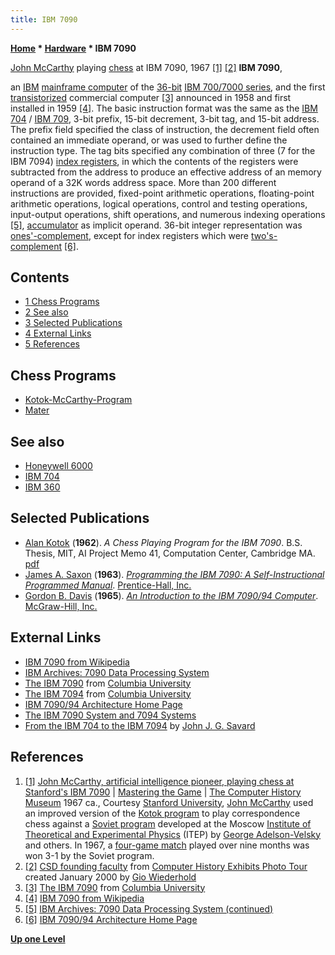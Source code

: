 ```yaml
---
title: IBM 7090
---
```

**[Home](Home "Home") * [Hardware](Hardware "Hardware") * IBM 7090**

[](File:JohnMcCarthy.jpg) [John McCarthy](John_McCarthy "John McCarthy") playing [chess](Kotok-McCarthy-Program "Kotok-McCarthy-Program") at IBM 7090, 1967 <a id="cite-note-1" href="#cite-ref-1">[1]</a> <a id="cite-note-2" href="#cite-ref-2">[2]</a>
**IBM 7090**,

an [IBM](index.php?title=IBM&action=edit&redlink=1 "IBM (page does not exist)") [mainframe computer](https://en.wikipedia.org/wiki/Mainframe_computer) of the [36-bit](https://en.wikipedia.org/wiki/36-bit) [IBM 700/7000 series](https://en.wikipedia.org/wiki/IBM_700/7000_series), and the first [transistorized](https://en.wikipedia.org/wiki/Transistor_computer) commercial computer <a id="cite-note-3" href="#cite-ref-3">[3]</a> announced in 1958 and first installed in 1959 <a id="cite-note-4" href="#cite-ref-4">[4]</a>. The basic instruction format was the same as the [IBM 704](IBM_704 "IBM 704") / [IBM 709](https://en.wikipedia.org/wiki/IBM_709), 3-bit prefix, 15-bit decrement, 3-bit tag, and 15-bit address. The prefix field specified the class of instruction, the decrement field often contained an immediate operand, or was used to further define the instruction type. The tag bits specified any combination of three (7 for the IBM 7094) [index registers](https://en.wikipedia.org/wiki/Index_register), in which the contents of the registers were subtracted from the address to produce an effective address of an memory operand of a 32K words address space. More than 200 different instructions are provided, fixed-point arithmetic operations, floating-point arithmetic operations, logical operations, control and testing operations, input-output operations, shift operations, and numerous indexing operations <a id="cite-note-5" href="#cite-ref-5">[5]</a>, [accumulator](https://en.wikipedia.org/wiki/Accumulator_%28computing%29) as implicit operand. 36-bit integer representation was [ones'-complement](https://en.wikipedia.org/wiki/Ones'_complement), except for index registers which were [two's-complement](https://en.wikipedia.org/wiki/Two's_complement) <a id="cite-note-6" href="#cite-ref-6">[6]</a>.

## Contents

- [1 Chess Programs](#chess-programs)
- [2 See also](#see-also)
- [3 Selected Publications](#selected-publications)
- [4 External Links](#external-links)
- [5 References](#references)

## Chess Programs

- [Kotok-McCarthy-Program](Kotok-McCarthy-Program "Kotok-McCarthy-Program")
- [Mater](Mater "Mater")

## See also

- [Honeywell 6000](Honeywell_6000 "Honeywell 6000")
- [IBM 704](IBM_704 "IBM 704")
- [IBM 360](IBM_360 "IBM 360")

## Selected Publications

- [Alan Kotok](Alan_Kotok "Alan Kotok") (**1962**). *A Chess Playing Program for the IBM 7090*. B.S. Thesis, MIT, AI Project Memo 41, Computation Center, Cambridge MA. [pdf](http://www.kotok.org/AK-Thesis-1962.pdf)
- [James A. Saxon](http://www.worldcat.org/search?q=au%3ASaxon%2C+James+A.&qt=hot_author) (**1963**). *[Programming the IBM 7090: A Self-Instructional Programmed Manual](http://www.worldcat.org/title/programming-the-ibm-7090-a-self-instructional-programmed-manual/oclc/645681)*. [Prentice-Hall, Inc.](https://en.wikipedia.org/wiki/Prentice_Hall)
- [Gordon B. Davis](http://prabook.org/web/person-view.html?profileId=199955) (**1965**). *[An Introduction to the IBM 7090/94 Computer](http://www.worldcat.org/title/introduction-to-the-ibm-709094-computer/oclc/2299359)*. [McGraw-Hill, Inc.](https://en.wikipedia.org/wiki/McGraw-Hill_Education)

## External Links

- [IBM 7090 from Wikipedia](https://en.wikipedia.org/wiki/IBM_7090)
- [IBM Archives: 7090 Data Processing System](http://www-03.ibm.com/ibm/history/exhibits/mainframe/mainframe_PP7090.html)
- [The IBM 7090](http://www.columbia.edu/cu/computinghistory/7090.html) from [Columbia University](Columbia_University "Columbia University")
- [The IBM 7094](http://www.columbia.edu/cu/computinghistory/7094.html) from [Columbia University](Columbia_University "Columbia University")
- [IBM 7090/94 Architecture Home Page](http://www.frobenius.com/7090.htm)
- [The IBM 7090 System and 7094 Systems](http://computer-history.info/Page4.dir/pages/IBM.7090.dir/index.html)
- [From the IBM 704 to the IBM 7094](http://www.quadibloc.com/comp/cp0309.htm) by [John J. G. Savard](http://www.quadibloc.com/)

## References

1. <a id="cite-ref-1" href="#cite-note-1">[1]</a> [John McCarthy, artificial intelligence pioneer, playing chess at Stanford's IBM 7090](http://www.computerhistory.org/chess/stl-431e1a07ca980/) | [Mastering the Game](http://www.computerhistory.org/chess/) | [The Computer History Museum](The_Computer_History_Museum "The Computer History Museum") 1967 ca., Courtesy [Stanford University](Stanford_University "Stanford University"), [John McCarthy](John_McCarthy "John McCarthy") used an improved version of the [Kotok program](Kotok-McCarthy-Program "Kotok-McCarthy-Program") to play correspondence chess against a [Soviet program](index.php?title=TEP_Chess_Program&action=edit&redlink=1 "TEP Chess Program (page does not exist)") developed at the Moscow [Institute of Theoretical and Experimental Physics](Institute_of_Theoretical_and_Experimental_Physics "Institute of Theoretical and Experimental Physics") (ITEP) by [George Adelson-Velsky](Georgy_Adelson-Velsky "Georgy Adelson-Velsky") and others. In 1967, a [four-game match](Stanford-ITEP_Match "Stanford-ITEP Match") played over nine months was won 3-1 by the Soviet program.
1. <a id="cite-ref-2" href="#cite-note-2">[2]</a> [CSD founding faculty](http://infolab.stanford.edu/pub/voy/museum/pictures/display/1-1.htm) from [Computer History Exhibits Photo Tour](http://infolab.stanford.edu/pub/voy/museum/phototour.html) created January 2000 by [Gio Wiederhold](http://infolab.stanford.edu/~gio/)
1. <a id="cite-ref-3" href="#cite-note-3">[3]</a> [The IBM 7090](http://www.columbia.edu/cu/computinghistory/7090.html) from [Columbia University](Columbia_University "Columbia University")
1. <a id="cite-ref-4" href="#cite-note-4">[4]</a> [IBM 7090 from Wikipedia](https://en.wikipedia.org/wiki/IBM_7090)
1. <a id="cite-ref-5" href="#cite-note-5">[5]</a> [IBM Archives: 7090 Data Processing System (continued)](http://www-03.ibm.com/ibm/history/exhibits/mainframe/mainframe_PP7090B.html)
1. <a id="cite-ref-6" href="#cite-note-6">[6]</a> [IBM 7090/94 Architecture Home Page](http://www.frobenius.com/7090.htm)

**[Up one Level](Hardware "Hardware")**


